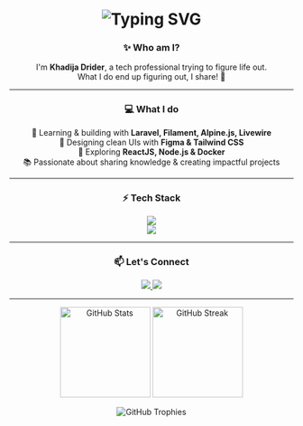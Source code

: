 <!-- Banner animé -->
<h1 align="center">
  <img src="https://readme-typing-svg.demolab.com?font=Fira+Code&size=28&duration=2800&pause=1200&color=1A73E8&center=true&vCenter=true&width=600&lines=Hey%2C+I'm+Khadija+Drider!;Full+Stack+Developer+%F0%9F%92%BB;Tech+Enthusiast+%F0%9F%92%A1;Always+Learning+%F0%9F%8C%9F" alt="Typing SVG" />
</h1>

<!-- Who am I -->
<h3 align="center">✨ Who am I?</h3>
<p align="center">
  I'm <b>Khadija Drider</b>, a tech professional trying to figure life out.<br/>
  What I do end up figuring out, I share! 🚀
</p>

---

<!-- What I do -->
<h3 align="center">💻 What I do</h3>
<p align="center">
  🌱 Learning & building with <b>Laravel, Filament, Alpine.js, Livewire</b><br/>
  🎨 Designing clean UIs with <b>Figma & Tailwind CSS</b><br/>
  🚀 Exploring <b>ReactJS, Node.js & Docker</b><br/>
  📚 Passionate about sharing knowledge & creating impactful projects
</p>

---

<!-- Tech stack -->
<h3 align="center">⚡ Tech Stack</h3>

<p align="center">
  <!-- Ligne 1 -->
  <img src="https://skillicons.dev/icons?i=html,css,js,bootstrap,tailwind,react,vite,figma" /><br/>
  <!-- Ligne 2 -->
  <img src="https://skillicons.dev/icons?i=php,laravel,nodejs,mysql,mongodb,python,docker,git,vercel" />
</p>

---

<!-- Contact -->
<h3 align="center">📫 Let's Connect</h3>
<p align="center">
  <a href="mailto:yourmail@gmail.com">
    <img src="https://img.shields.io/badge/Email-D14836?style=for-the-badge&logo=gmail&logoColor=white"/>
  </a>
  <a href="https://linkedin.com/in/yourlinkedin">
    <img src="https://img.shields.io/badge/LinkedIn-0077B5?style=for-the-badge&logo=linkedin&logoColor=white"/>
  </a>
</p>

---

<!-- Animation -->
<p align="center">
  <img src="https://github-readme-stats.vercel.app/api?username=KhadijaDrider&show_icons=true&theme=radical" alt="GitHub Stats" height="160"/>
  <img src="https://github-readme-streak-stats.herokuapp.com?user=KhadijaDrider&theme=radical" alt="GitHub Streak" height="160"/>
</p>

<p align="center">
  <img src="https://github-profile-trophy.vercel.app/?username=KhadijaDrider&theme=radical&no-frame=true&no-bg=true&row=1&column=6" alt="GitHub Trophies"/>
</p>
